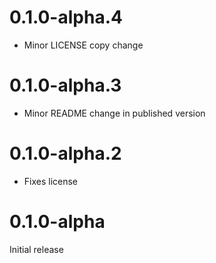 # 0.1.0-alpha.4

- Minor LICENSE copy change

# 0.1.0-alpha.3

- Minor README change in published version

# 0.1.0-alpha.2

- Fixes license

# 0.1.0-alpha

Initial release
